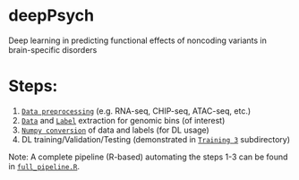 # deepPsych
Deep learning in predicting functional effects of noncoding variants in brain-specific disorders

# Steps:
1. [```Data preprocessing```](https://github.com/Akmazad/deepPsych/tree/master/Data%20Processing) (e.g. RNA-seq, CHIP-seq, ATAC-seq, etc.)
2. [```Data```](https://github.com/Akmazad/deepPsych/tree/master/Data%20Processing#extract-genomic-data-dna-seq-for-non-zero-bins) and [```Label```](https://github.com/Akmazad/deepPsych/blob/master/Data%20Processing/README.md#extract-labels-binary-signals-for-non-zero-bins) extraction for genomic bins (of interest)
3. [```Numpy conversion```](https://github.com/Akmazad/deepPsych/blob/master/Data%20Processing/split_and_Numpy_V2.py) of data and labels (for DL usage)
4. DL training/Validation/Testing (demonstrated in [```Training 3```](https://github.com/Akmazad/deepPsych/tree/master/Training%203%20%5Bwith%20New%20data%5D) subdirectory)

Note: A complete pipeline (R-based) automating the steps 1-3 can be found in [```full_pipeline.R```](https://github.com/Akmazad/deepPsych/blob/master/Full%20Pipeline/full_pipeline.R).





